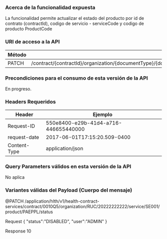### Acerca de la funcionalidad expuesta
La funcionalidad permite actualizar el estado del producto por 
id de contrato (contractId), codigo de servicio - serviceCode y codigo de producto ProductCode 


### URI de acceso a la API
| Método            | URI                                                                                                      |
|-------------------|------------------------------------------------------------|
| PATCH             | /contract/{contractId}/organization/{documentType}/{documentNumber}service/{serviceCode}/product/{productCode}/status
### Precondiciones para el consumo de esta versión de la API
En progreso.

### Headers Requeridos
| Header    | Ejemplo |
|-----------|---------|
|Request-ID|550e8400-e29b-41d4-a716-446655440000|
|request-date|2017-06-01T17:15:20.509-0400|
|Content-Type|application/json|

### Query Parameters válidos en esta versión de la API
No aplica

### Variantes válidas del Payload (Cuerpo del mensaje)

@PATCH /application/hlth/v1/health-contract-services/contract/0010Q5/organization/RUC/20222222222/service/SE001/product/PAEPPL/status

Request
{
    "status":"DISABLED",
    "user":"ADMIN"
}

Response
10


